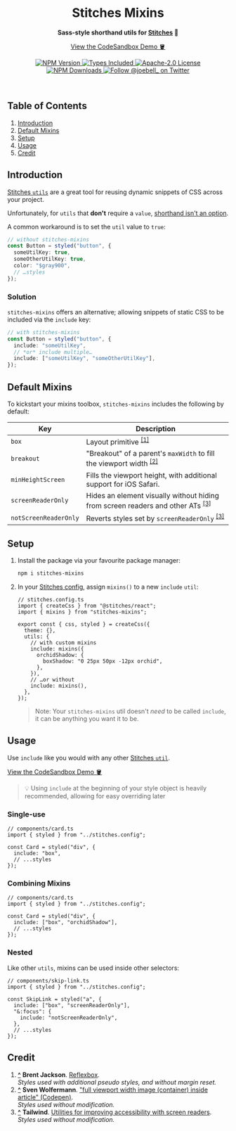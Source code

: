 <h1 align="center">Stitches Mixins</h1>

<p align="center">
  <strong>
    Sass-style shorthand utils for <a href="https://github.com/modulz/stitches">Stitches</a> 🥣
  </strong>
</p>

<p align="center">
  <a href="https://joebell.co.uk/stitches-mixins">View the CodeSandbox Demo 🪣</a>
</p>

<p align="center">
  <a href="https://www.npmjs.com/package/stitches-mixins">
    <img alt="NPM Version" src="https://badgen.net/npm/v/stitches-mixins" />
  </a>
  <a href="https://badgen.net/npm/types/stitches-mixins">
    <img alt="Types Included" src="https://badgen.net/npm/types/stitches-mixins" />
  </a>
  <a href="https://badgen.net/github/license/joe-bell/stitches-mixins">
    <img alt="Apache-2.0 License" src="https://badgen.net/github/license/joe-bell/stitches-mixins" />
  </a>
  <a href="https://www.npmjs.com/package/stitches-mixins">
    <img alt="NPM Downloads" src="https://badgen.net/npm/dm/stitches-mixins" />
  </a>
  <a href="https://twitter.com/joebell_">
    <img alt="Follow @joebell_ on Twitter" src="https://img.shields.io/twitter/follow/joebell_.svg?style=social&label=Follow" />
  </a>
</p>

<br />

## Table of Contents

1. [Introduction](#introduction)
1. [Default Mixins](#default-mixins)
1. [Setup](#setup)
1. [Usage](#usage)
1. [Credit](#credit)

## Introduction

[Stitches `utils`][stitches:utils] are a great tool for reusing dynamic snippets of CSS across your project.

Unfortunately, for `utils` that **don't** require a `value`, [shorthand isn't an option][mdn:initializer].

A common workaround is to set the `util` value to `true`:

```ts
// without stitches-mixins
const Button = styled("button", {
  someUtilKey: true,
  someOtherUtilKey: true,
  color: "$gray900",
  // …styles
});
```

### Solution

`stitches-mixins` offers an alternative; allowing snippets of static CSS to be included via the `include` key:

```ts
// with stitches-mixins
const Button = styled("button", {
  include: "someUtilKey",
  // *or* include multiple…
  include: ["someUtilKey", "someOtherUtilKey"],
});
```

## Default Mixins

To kickstart your mixins toolbox, `stitches-mixins` includes the following by default:

| Key                   | Description                                                                                                                   |
| --------------------- | ----------------------------------------------------------------------------------------------------------------------------- |
| `box`                 | Layout primitive <sup id="credit_note-1">[[1]](#credit_ref-1)</sup>                                                           |
| `breakout`            | "Breakout" of a parent's `maxWidth` to fill the viewport width <sup id="credit_note-2">[[2]](#credit_ref-2)</sup>             |
| `minHeightScreen`     | Fills the viewport height, with additional support for iOS Safari.                                                            |
| `screenReaderOnly`    | Hides an element visually without hiding from screen readers and other ATs <sup id="credit_note-3">[[3]](#credit_ref-3)</sup> |
| `notScreenReaderOnly` | Reverts styles set by `screenReaderOnly` <sup id="credit_note-3">[[3]](#credit_ref-3)</sup>                                   |

## Setup

1. Install the package via your favourite package manager:

   ```sh
   npm i stitches-mixins
   ```

2. In your [Stitches config][stitches:config], assign `mixins()` to a new `include` `util`:

   ```tsx
   // stitches.config.ts
   import { createCss } from "@stitches/react";
   import { mixins } from "stitches-mixins";

   export const { css, styled } = createCss({
     theme: {},
     utils: {
       // with custom mixins
       include: mixins({
         orchidShadow: {
           boxShadow: "0 25px 50px -12px orchid",
         },
       }),
       // …or without
       include: mixins(),
     },
   });
   ```

   > Note: Your `stitches-mixins` util doesn't _need_ to be called `include`, it can be anything you want it to be.

## Usage

Use `include` like you would with any other [Stitches `util`][stitches:utils].

[View the CodeSandbox Demo 🪣][demo]

> 💡 Using `include` at the beginning of your style object is heavily recommended, allowing for easy overriding later

### Single-use

```tsx
// components/card.ts
import { styled } from "../stitches.config";

const Card = styled("div", {
  include: "box",
  // ...styles
});
```

### Combining Mixins

```tsx
// components/card.ts
import { styled } from "../stitches.config";

const Card = styled("div", {
  include: ["box", "orchidShadow"],
  // ...styles
});
```

### Nested

Like other `utils`, mixins can be used inside other selectors:

```tsx
// components/skip-link.ts
import { styled } from "../stitches.config";

const SkipLink = styled("a", {
  include: ["box", "screenReaderOnly"],
  "&:focus": {
    include: "notScreenReaderOnly",
  },
  // ...styles
});
```

## Credit

1. [**^**](#credit_note-1) <strong id="credit_ref-1">Brent Jackson</strong>. [Reflexbox][credit:box].  
   _Styles used with additional pseudo styles, and without margin reset._
2. [**^**](#credit_note-2) <strong id="credit_ref-2">Sven Wolfermann</strong>. ["full viewport width image (container) inside article" (Codepen)][credit:breakout].  
   _Styles used without modification._
3. [**^**](#credit_note-3) <strong id="credit_ref-3">Tailwind</strong>. [Utilities for improving accessibility with screen readers][credit:screenreaderonly].  
   _Styles used without modification._

[demo]: https://joebell.co.uk/stitches-mixins
[credit:box]: https://github.com/rebassjs/rebass/tree/master/packages/reflexbox
[credit:breakout]: https://codepen.io/maddesigns/pen/rOMgpQ/
[credit:screenreaderonly]: https://tailwindcss.com/docs/screen-readers
[mdn:initializer]: https://developer.mozilla.org/en-US/docs/Web/JavaScript/Reference/Operators/Object_initializer
[stitches]: https://github.com/modulz/stitches
[stitches:config]: https://stitches.dev/docs/installation#create-your-config-file
[stitches:utils]: https://stitches.dev/docs/utils
